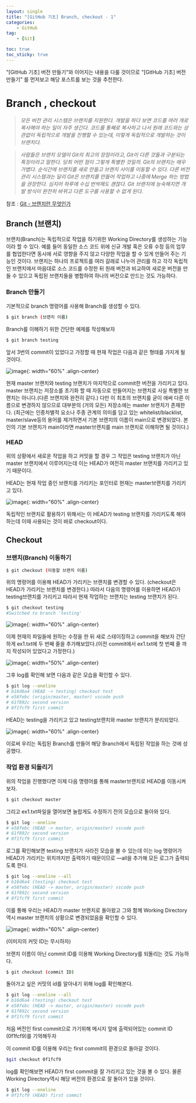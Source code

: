 ```yaml
---
layout: single
title: "[GitHub 기초] Branch, checkout - 1"
categories: 
    - GitHub
tag:
    - [Git]

toc: true
toc_sticky: true
---
```


"[GitHub 기초] 버전 만들기"와 이어지는 내용을 다룰 것이므로 "[GitHub 기초] 버전 만들기" 를 먼저보고 해당 포스트를 보는 것을 추천한다.

# Branch , checkout

> *모든 버전 관리 시스템은 브랜치를 지원한다. 개발을 하다 보면 코드를 여러 개로 복사해야 하는 일이 자주 생긴다. 코드를 통째로 복사하고 나서 원래 코드와는 상관없이 독립적으로 개발을 진행할 수 있는데, 이렇게 독립적으로 개발하는 것이 브랜치다.*
> 

> *사람들은 브랜치 모델이 Git의 최고의 장점이라고, Git이 다른 것들과 구분되는 특징이라고 말한다. 당최 어떤 점이 그렇게 특별한 것일까. Git의 브랜치는 매우 가볍다. 순식간에 브랜치를 새로 만들고 브랜치 사이를 이동할 수 있다. 다른 버전 관리 시스템과는 달리 Git은 브랜치를 만들어 작업하고 나중에 Merge 하는 방법을 권장한다. 심지어 하루에 수십 번씩해도 괜찮다. Git 브랜치에 능숙해지면 개발 방식이 완전히 바뀌고 다른 도구를 사용할 수 없게 된다*.
> 

참조 : [Git - 브랜치란 무엇인가](https://git-scm.com/book/ko/v2/Git-%EB%B8%8C%EB%9E%9C%EC%B9%98-%EB%B8%8C%EB%9E%9C%EC%B9%98%EB%9E%80-%EB%AC%B4%EC%97%87%EC%9D%B8%EA%B0%80)

## Branch (브랜치)

브랜치(Branch)는 독립적으로 작업을 하기위한 Working Directory를 생성하는 기능이라 할 수 있다. 예를 들어 동일한 소스 코드 위에 신규 개발 혹은 오류 수정 등의 업무를 협업한다면 동시에 서로 영향을 주지 않고 다양한 작업을 할 수 있게 만들어 주는 기능인 것이다. 브랜치는 하나의 프로젝트를 여러 갈래로 나누어 관리를 하고 각각 독립적인 브랜치에서 마음대로 소스 코드를 수정한 뒤 원래 버전과 비교하여 새로운 버전을 만들 수 있으고 독립된 브랜치들을 병합하여 하나의 버전으로 만드는 것도 가능하다.

### Branch 만들기

기본적으로 branch 명령어를 사용해 Branch를 생성할 수 있다.

```bash
$ git branch (브랜치 이름)
```

Branch를 이해하기 위한 간단한 예제를 작성해보자

```bash
$ git branch testing
```
앞서 3번의 commit이 있었다고 가정할 때 현재 작업은 다음과 같은 형태를 가지게 될 것이다.

![image](https://user-images.githubusercontent.com/79133730/139367245-387717e9-65b1-4f0b-8a37-63a9aa2774b8.png){: width="60%" .align-center}

현재 master 브랜치와 testing 브랜치가 마지막으로 commit한 버전을 가리키고 있다. master 브랜치는 저장소를 초기화 할 때 자동으로 만들어지는 브랜치로 사실 특별한 브랜치는 아니다.(다른 브랜치와 완전히 같다.) 다만 이 최초의 브랜치를 굳이 애써 다른 이름으로 변경하지 않으므로 대부분의 (거의 모든) 저장소에는 master 브랜치가 존재한다.
(최근에는 인종차별적 요소나 주종 관계의 의미를 담고 있는  whitelist/blacklist, master/slave등의 용어를 제거하면서 기본 브랜치의 이름이 main으로 변경되었다. 본인의 기본 브랜치가 main이라면 master브랜치를 main 브랜치로 이해하면 될 것이다.)

### HEAD

위의 상황에서 새로운 작업을 하고 커밋을 할 경우 그 작업은 testing 브랜치가 아닌 master 브랜치에서 이루어지는데 이는 HEAD가 여전히 master 브랜치를 가리키고 있기 때문이다.

HEAD는 현재 작업 중인 브랜치를 가리키는 포인터로 현재는 master브랜치를 가리키고 있다. 

![image](https://user-images.githubusercontent.com/79133730/139370216-e54af4dd-6e23-4def-9f3e-2d71ea0331bd.png){: width="60%" .align-center}

독립적인 브랜치로 활용하기 위해서는 이 HEAD가 testing 브랜치를 가리키도록 해야하는데 이때 사용되는 것이 바로 checkout이다.

## Checkout

### 브랜치(Branch) 이동하기

```bash
$ git checkout (이동할 브랜치 이름)
```

위의 명령어를 이용해 HEAD가 가리키는 브랜치를 변경할 수 있다. (checkout은 HEAD가 가리키는 브랜치를 변경한다.) 따라서 다음의 명령어를 이용하면 HEAD가 testing브랜치를 가리키고 따라서 현재 작업하는 브랜치는 testing 브랜치가 된다.

```bash
$ git checkout testing
#Switched to branch 'testing'
```

![image](https://user-images.githubusercontent.com/79133730/139370520-31f9beaa-4c79-4981-9120-d2a094b194dc.png){: width="60%" .align-center}

이제 현재의 파일들에 원하는 수정을 한 뒤 새로 스테이징하고 commit을 해보자 간단하게 ex1.txt에 두 번째 줄을 추가해보았다.(이전 commit에서 ex1.txt에 첫 번째 줄 까지 작성되어 있었다고 가정한다.)

![image](https://user-images.githubusercontent.com/79133730/139370555-f534fbb4-bddc-462d-9c0d-6cf43e80e408.png){: width="50%" .align-center}

그후 log를 확인해 보면 다음과 같은 모습을 확인할 수 있다.

```bash
$ git log --oneline
# b16d6a4 (HEAD -> testing) checkout test
# e58febc (origin/master, master) vscode push
# 61f892c second version
# 0f1fcf9 first commit
```

HEAD는 testing을 가리키고 있고 testing브랜치와 master 브랜치가 분리되었다.

![image](https://user-images.githubusercontent.com/79133730/139370588-46c498e4-6852-4ac5-8583-ee8037b5d35d.png){: width="60%" .align-center}

이로써 우리는 독립된 Branch를 만들어 해당 Branch에서 독립된 작업을 하는 것에 성공했다.

### 작업 환경 되돌리기

위의 작업을 진행했다면 이제 다음 명령어를 통해 master브랜치로 HEAD를 이동시켜보자.

```bash
$ git checkout master
```

그리고 ex1.txt파일을 열어보면 놀랍게도 수정하기 전의 모습으로 돌아와 있다.

```bash
$ git log --oneline
# e58febc (HEAD -> master, origin/master) vscode push
# 61f892c second version
# 0f1fcf9 first commit
```

로그를 확인해보면 testing 브랜치가 사라진 모습을 볼 수 있는데 이는 log 명령어가 HEAD가 가리키는 위치까지만 출력하기 때문이므로 —all을 추가해 모든 로그가 출력되도록 한다.

```bash
$ git log --oneline --all
# b16d6a4 (testing) checkout test
# e58febc (HEAD -> master, origin/master) vscode push
# 61f892c second version
# 0f1fcf9 first commit
```

이를 통해 우리는 HEAD가 master 브랜치로 돌아왔고 그와 함께 Working Directory역시 master 브랜치의 상황으로 변경되었음을 확인할 수 있다.

![image](https://user-images.githubusercontent.com/79133730/139370868-8bab5e1b-1a11-4186-af79-800ba2ffc41e.png){: width="60%" .align-center}

(이미지의 커밋 ID는 무시하자)

브랜치 이름이 아닌 commit ID를 이용해 Working Directory를 되돌리는 것도 가능하다.

```bash
$ git checkout (commit ID)
```

돌아가고 싶은 커밋의 id를 알아내기 위해 log를 확인해본다.

```bash
$ git log --oneline --all
# b16d6a4 (testing) checkout test
# e58febc (HEAD -> master, origin/master) vscode push
# 61f892c second version
# 0f1fcf9 first commit
```

처음 버전인 first commit으로 가기위해 메시지 앞에 출력되어있는 commit ID (0f1fcf9)를 기억해두자

이 commit ID를 이용해 우리는 first commit의 환경으로 돌아갈 것이다.

```bash
$git checkout 0f1fcf9 
```

log를 확인해보면 HEAD가 first commit을 잘 가리키고 있는 것을 볼 수 있다. 물론 Working Directory역시 해당 버전의 환경으로 잘 돌아가 있을 것이다.

```bash
$ git log --oneline
# 0f1fcf9 (HEAD) first commit
```
